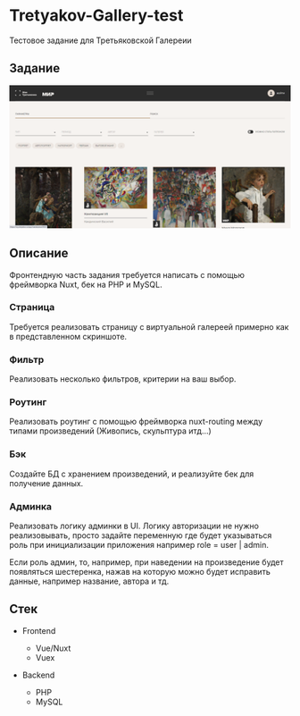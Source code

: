 # Tretyakov-Gallery-test
Тестовое задание для Третьяковской Галереии 

## Задание

![Эскиз](image.png)

## Описание

Фронтендную часть задания требуется написать с помощью фреймворка Nuxt, бек на PHP и MySQL.

### Страница

Требуется реализовать страницу с виртуальной галереей примерно как в представленном скриншоте. 

### Фильтр

Реализовать несколько фильтров, критерии на ваш выбор.

### Роутинг

Реализовать роутинг с помощью фреймворка nuxt-routing между типами произведений (Живопись, скульптура итд…)

### Бэк

Создайте БД с хранением произведений, и реализуйте бек для получение данных.

### Админка

Реализовать логику админки в UI. Логику авторизации не нужно реализовывать, просто задайте переменную где будет указываться роль при инициализации приложения например role = user | admin. 

Если роль админ, то, например, при наведении на произведение будет появляться шестеренка, нажав на которую можно будет исправить данные, например название, автора и тд.

## Стек

- Frontend
    - Vue/Nuxt
    - Vuex

- Backend
    - PHP
    - MySQL
